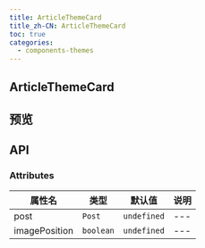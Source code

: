 ```yaml
---
title: ArticleThemeCard
title_zh-CN: ArticleThemeCard
toc: true
categories:
  - components-themes
---
```


## ArticleThemeCard

## 预览

<ArticleThemeCardPG />

## API

### Attributes

| 属性名 | 类型 | 默认值 | 说明 |
| ---- | ---- | ---- | ---- |
| post | `Post` | `undefined` | --- |
| imagePosition | `boolean` | `undefined` | --- |
